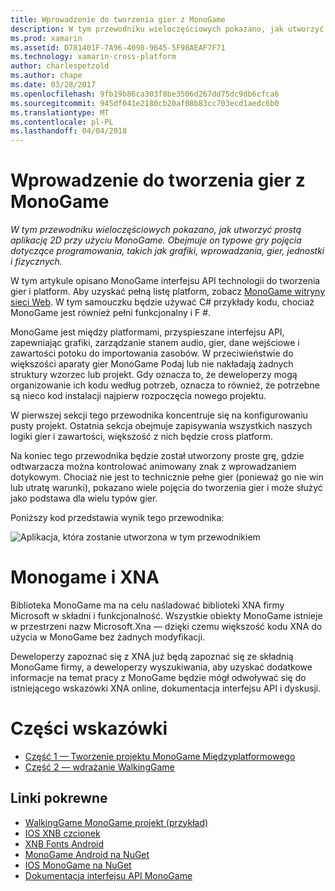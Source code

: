 ```yaml
---
title: Wprowadzenie do tworzenia gier z MonoGame
description: W tym przewodniku wieloczęściowych pokazano, jak utworzyć prostą aplikację 2D przy użyciu MonoGame.  Obejmuje on typowe gry pojęcia dotyczące programowania, takich jak grafiki, wprowadzania, gier, jednostki i fizycznych.
ms.prod: xamarin
ms.assetid: D781401F-7A96-4098-9645-5F98AEAF7F71
ms.technology: xamarin-cross-platform
author: charlespetzold
ms.author: chape
ms.date: 03/28/2017
ms.openlocfilehash: 9fb19b86ca303f8be3506d267dd75dc9db6cfca6
ms.sourcegitcommit: 945df041e2180cb20af08b83cc703ecd1aedc6b0
ms.translationtype: MT
ms.contentlocale: pl-PL
ms.lasthandoff: 04/04/2018
---
```

# <a name="introduction-to-game-development-with-monogame"></a>Wprowadzenie do tworzenia gier z MonoGame

_W tym przewodniku wieloczęściowych pokazano, jak utworzyć prostą aplikację 2D przy użyciu MonoGame.  Obejmuje on typowe gry pojęcia dotyczące programowania, takich jak grafiki, wprowadzania, gier, jednostki i fizycznych._

W tym artykule opisano MonoGame interfejsu API technologii do tworzenia gier i platform. Aby uzyskać pełną listę platform, zobacz [MonoGame witryny sieci Web](http://www.monogame.net/). W tym samouczku będzie używać C# przykłady kodu, chociaż MonoGame jest również pełni funkcjonalny i F #.

MonoGame jest między platformami, przyspieszane interfejsu API, zapewniając grafiki, zarządzanie stanem audio, gier, dane wejściowe i zawartości potoku do importowania zasobów. W przeciwieństwie do większości aparaty gier MonoGame Podaj lub nie nakładają żadnych struktury wzorzec lub projekt.  Gdy oznacza to, że deweloperzy mogą organizowanie ich kodu według potrzeb, oznacza to również, że potrzebne są nieco kod instalacji najpierw rozpoczęcia nowego projektu.

W pierwszej sekcji tego przewodnika koncentruje się na konfigurowaniu pusty projekt. Ostatnia sekcja obejmuje zapisywania wszystkich naszych logiki gier i zawartości, większość z nich będzie cross platform.

Na koniec tego przewodnika będzie został utworzony proste grę, gdzie odtwarzacza można kontrolować animowany znak z wprowadzaniem dotykowym.  Chociaż nie jest to technicznie pełne gier (ponieważ go nie win lub utratę warunki), pokazano wiele pojęcia do tworzenia gier i może służyć jako podstawa dla wielu typów gier. 

Poniższy kod przedstawia wynik tego przewodnika:

![](images/image1.gif "Aplikacja, która zostanie utworzona w tym przewodnikiem")

# <a name="monogame-and-xna"></a>Monogame i XNA

Biblioteka MonoGame ma na celu naśladować biblioteki XNA firmy Microsoft w składni i funkcjonalność.  Wszystkie obiekty MonoGame istnieje w przestrzeni nazw Microsoft.Xna — dzięki czemu większość kodu XNA do użycia w MonoGame bez żadnych modyfikacji. 

Deweloperzy zapoznać się z XNA już będą zapoznać się ze składnią MonoGame firmy, a deweloperzy wyszukiwania, aby uzyskać dodatkowe informacje na temat pracy z MonoGame będzie mógł odwoływać się do istniejącego wskazówki XNA online, dokumentacja interfejsu API i dyskusji.


# <a name="walkthrough-parts"></a>Części wskazówki

- [Część 1 — Tworzenie projektu MonoGame Międzyplatformowego](~/graphics-games/monogame/introduction/part1.md)
- [Część 2 — wdrażanie WalkingGame](~/graphics-games/monogame/introduction/part2.md)

## <a name="related-links"></a>Linki pokrewne

- [WalkingGame MonoGame projekt (przykład)](https://developer.xamarin.com/samples/mobile/WalkingGameMG/)
- [IOS XNB czcionek](https://github.com/mono/CocosSharp/tree/master/Samples/GameStarterKit/GameStarterKit/Content/fonts)
- [XNB Fonts Android](https://github.com/mono/CocosSharp/tree/master/Samples/GameStarterKit/GameStarterKit/Assets/Content/fonts)
- [MonoGame Android na NuGet](https://www.nuget.org/packages/MonoGame.Framework.Android/)
- [IOS MonoGame na NuGet](https://www.nuget.org/packages/MonoGame.Framework.iOS/)
- [Dokumentacja interfejsu API MonoGame](http://www.monogame.net/documentation/?page=main)
